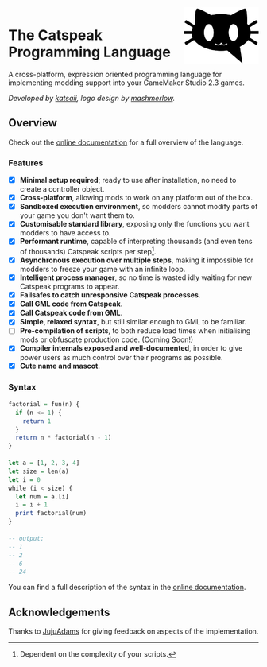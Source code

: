 <picture>
  <source
    media="(prefers-color-scheme: dark)"
    align="right"
    width="30%"
    height="30%"
    srcset="./catspeak-logo-dark.svg">
  <source
    media="(prefers-color-scheme: light)"
    align="right"
    width="30%"
    height="30%"
    srcset="./catspeak-logo.svg">
  <img
    align="right"
    width="30%"
    height="30%"
    alt="Catspeak Logo"
    src="./catspeak-logo.svg">
</picture>

# The Catspeak Programming Language

A cross-platform, expression oriented programming language for implementing
modding support into your GameMaker Studio 2.3 games.

_Developed by
[katsaii](https://www.katsaii.com/), logo design by
[mashmerlow](https://mashmerlow.github.io/)._

## Overview

Check out the [online documentation](https://www.katsaii.com/catspeak-lang) for
a full overview of the language.

### Features

 - [x] **Minimal setup required**; ready to use after installation, no need to
       create a controller object.
 - [x] **Cross-platform**, allowing mods to work on any platform out of the box.
 - [x] **Sandboxed execution environment**, so modders cannot modify parts of
       your game you don't want them to.
 - [x] **Customisable standard library**, exposing only the functions you want
       modders to have access to.
 - [x] **Performant runtime**, capable of interpreting thousands (and even
       tens of thousands) Catspeak scripts per step[^complexity].
 - [x] **Asynchronous execution over multiple steps**, making it impossible for
       modders to freeze your game with an infinite loop.
 - [x] **Intelligent process manager**, so no time is wasted idly waiting for
       new Catspeak programs to appear.
 - [x] **Failsafes to catch unresponsive Catspeak processes**.
 - [x] **Call GML code from Catspeak**.
 - [x] **Call Catspeak code from GML**.
 - [x] **Simple, relaxed syntax**, but still similar enough to GML to be
       familiar.
 - [ ] **Pre-compilation of scripts**, to both reduce load times when
       initialising mods or obfuscate production code. (Coming Soon!)
 - [x] **Compiler internals exposed and well-documented**, in order to give
       power users as much control over their programs as possible.
 - [x] **Cute name and mascot**.

[^complexity]: Dependent on the complexity of your scripts.

### Syntax

```hs
factorial = fun(n) {
  if (n <= 1) {
    return 1
  }
  return n * factorial(n - 1)
}

let a = [1, 2, 3, 4]
let size = len(a)
let i = 0
while (i < size) {
  let num = a.[i]
  i = i + 1
  print factorial(num)
}

-- output:
-- 1
-- 2
-- 6
-- 24
```

You can find a full description of the syntax in the
[online documentation](https://www.katsaii.com/catspeak-lang/#syntax).

## Acknowledgements

Thanks to [JujuAdams](https://www.jujuadams.com/) for giving feedback on
aspects of the implementation.
